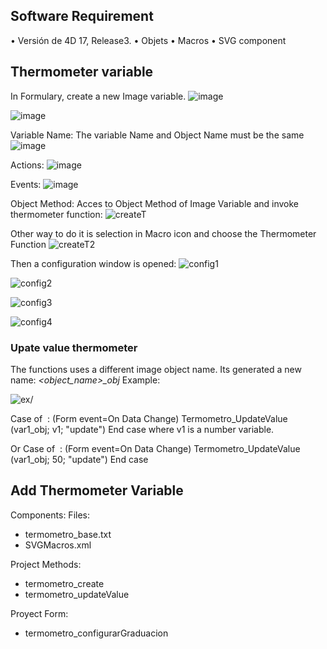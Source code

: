 ## Software Requirement 
•	Versión de 4D 17, Release3.
•	Objets
•	Macros
•	SVG component

##  Thermometer variable
In Formulary, create a new Image variable.
![image](https://github.com/DaianaCasas/4D-developer/assets/38088617/e419faea-58ca-44b6-af2e-551677d1fb97)

![image](https://github.com/DaianaCasas/4D-developer/assets/38088617/0f974992-ab39-4f41-9b6d-f95c74fa2f20)

Variable Name:
The variable Name and Object Name must be the same
![image](https://github.com/DaianaCasas/4D-developer/assets/38088617/08445970-1f2e-4a40-af7d-21dd78573f14)

Actions:
![image](https://github.com/DaianaCasas/4D-developer/assets/38088617/fe915387-ed08-4bc3-b43a-05d09c69981c)

Events:
![image](https://github.com/DaianaCasas/4D-developer/assets/38088617/c986931c-aa59-4fb6-b6a5-c0168c11746d)

Object Method:
Acces to Object Method of Image Variable and invoke thermometer function:
![createT](https://github.com/DaianaCasas/4D-developer/assets/38088617/b6749614-b890-4559-93b7-6cddb3356f19)

Other way to do it is selection in Macro icon and choose the Thermometer Function
![createT2](https://github.com/DaianaCasas/4D-developer/assets/38088617/cb1f5d60-a4ae-4e67-b2f3-3aabd8bca695)

Then a configuration window is opened:
![config1](https://github.com/DaianaCasas/4D-developer/assets/38088617/ea6d8c39-a6d1-48f0-b168-00ce4865fd9f)

![config2](https://github.com/DaianaCasas/4D-developer/assets/38088617/9425d637-8d24-4a6c-b424-d6f98774a1da)

![config3](https://github.com/DaianaCasas/4D-developer/assets/38088617/5b2531a1-c5ef-4d21-9e83-f40cd221dbd5)

![config4](https://github.com/DaianaCasas/4D-developer/assets/38088617/17ef73dd-e787-4092-86d8-6b736ae9df9c)

### Upate value thermometer

The functions uses a different image object name. Its generated a new name: *<object_name>_obj*
Example:

![ex](https://github.com/DaianaCasas/4D-developer/assets/38088617/9e62a67d-9044-4c5c-8e46-74261e48afd4)/

Case of 
	: (Form event=On Data Change)
		Termometro_UpdateValue (var1_obj; v1; "update")
End case
where v1 is a number variable.


Or
Case of 
	: (Form event=On Data Change)
		Termometro_UpdateValue (var1_obj; 50; "update")
End case 



## Add Thermometer Variable
Components:
Files:
+ termometro_base.txt
+ SVGMacros.xml

Project Methods:
 + termometro_create
 + termometro_updateValue

Proyect Form:
 + termometro_configurarGraduacion
